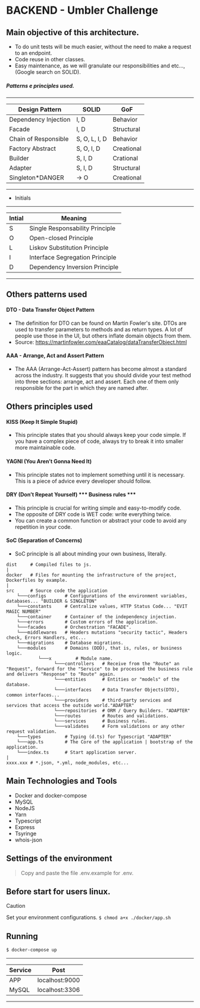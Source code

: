 # BACKEND - Umbler Challenge

## Main objective of this architecture.
- To do unit tests will be much easier, without the need to make a request to an endpoint.
- Code reuse in other classes.
- Easy maintenance, as we will granulate our responsibilities and etc..., (Google search on SOLID).

##### Patterns e principles used.
_______________________________________________________________

|  Design Pattern           |  SOLID           | GoF          |
| ------------------------- | ---------------- |--------------|
|  Dependency Injection     | I, D             | Behavior     |
|  Facade                   | I, D             | Structural   |
|  Chain of Responsible     | S, O, L, I, D    | Behavior     |
|  Factory Abstract         | S, O, I, D       | Creational   |
|  Builder                  | S, I, D          | Crational    |
|  Adapter                  | S, I, D          | Structural   |
|  Singleton*DANGER         | -> O             | Creational   |
_______________________________________________________________

- Initials
______________________________________________

|  Intial | Meaning                          |
| --------|--------------------------------- |
|  S      | Single Responsability Principle  |
|  O      | Open-closed Principle            |
|  L      | Liskov Substitution Principle    |
|  I      | Interface Segregation Principle  |
|  D      | Dependency Inversion Principle   |
______________________________________________

## Others patterns used
#### DTO - Data Transfer Object Pattern
- The definition for DTO can be found on Martin Fowler's site. DTOs are used to transfer parameters to methods and as return types. A lot of people use those in the UI, but others inflate domain objects from them.
- Source: https://martinfowler.com/eaaCatalog/dataTransferObject.html

#### AAA - Arrange, Act and Assert Pattern
- The AAA (Arrange-Act-Assert) pattern has become almost a standard across the industry. It suggests that you should divide your test method into three sections: arrange, act and assert. Each one of them only responsible for the part in which they are named after.

## Others principles used
#### KISS (Keep It Simple Stupid)
- This principle states that you should always keep your code simple. If you have a complex piece of code, always try to break it into smaller more maintainable code.

#### YAGNI (You Aren’t Gonna Need It)
- This principle states not to implement something until it is necessary. This is a piece of advice every developer should follow.

#### DRY (Don’t Repeat Yourself) *** Business rules ***
- This principle is crucial for writing simple and easy-to-modify code.
- The opposite of DRY code is WET code: write everything twice.
- You can create a common function or abstract your code to avoid any repetition in your code.

#### SoC (Separation of Concerns)
- SoC principle is all about minding your own business, literally.

~~~~
dist     # Compiled files to js.
|
docker   # Files for mounting the infrastructure of the project, Dockerfiles by example.
|
src      # Source code the application
    └───configs       # Configurations of the environment variables, databases... "BUILDER & SINGLETON"
    └───constants     # Centralize values, HTTP Status Code... "EVIT MAGIC NUMBER"
    └───container     # Container of the independency injection.
    └───errors        # Custom errors of the application.
    └───facades       # Orchestration "FACADE".
    └───middlewares   # Headers mutations "security tactic", Headers check, Errors Handlers, etc...
    └───migrations    # Database migrations.
    └───modules       # Domains (DDD), that is, rules, or business logic.
            └───x         # Module name.
                  └───controllers   # Receive from the "Route" an "Request", forward for the "Service" to be processed the business rule and delivers "Response" to "Route" again.
                  └───entities      # Entities or "models" of the database.
                  └───interfaces    # Data Transfer Objects(DTO), common interfaces...
                  └───providers     # third-party services and services that access the outside world."ADAPTER"
                  └───repositories  # ORM / Query Builders. "ADAPTER"
                  └───routes        # Routes and validations.
                  └───services      # Business rules.
                  └───validates     # Form validations or any other request validation.
    └───types         # Typing (d.ts) for Typescript "ADAPTER"
    └───app.ts        # The Core of the application | bootstrap of the application.
    └───index.ts      # Start application server.
|
xxxx.xxx # *.json, *.yml, node_modules, etc...
~~~~

## Main Technologies and Tools
- Docker and docker-compose
- MySQL
- NodeJS
- Yarn
- Typescript
- Express
- Tsyringe
- whois-json

## Settings of the environment
> Copy and paste the file .env.example for .env.

## Before start for users linux.
> [!CAUTION]
> Set your environment configurations.
> `$ chmod a+x ./docker/app.sh`

## Running
```bash
$ docker-compose up
```
__________________________________

|  Service     |  Post           |
| ------------ | --------------- |
|  APP         |  localhost:9000 |
|  MySQL       |  localhost:3306 |
__________________________________